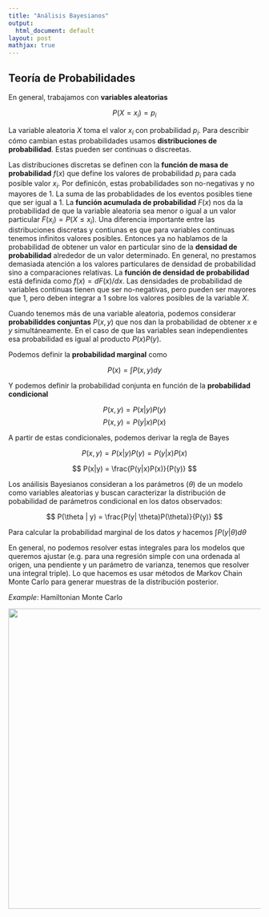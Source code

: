```yaml
---
title: "Análisis Bayesianos"
output:
  html_document: default
layout: post
mathjax: true
---
```



## Teoría de Probabilidades

En general, trabajamos con **variables aleatorias**

$$
P\left(X = x_i \right) = p_i
$$

La variable aleatoria $X$ toma el valor $x_i$ con probabilidad $p_i$. Para describir cómo cambian estas probabilidades usamos **distribuciones de probabilidad**. Estas pueden ser continuas o discreetas.

Las distribuciones discretas se definen con la **función de masa de probabilidad** $f(x)$ que define los valores de probabilidad $p_i$ para cada posible valor $x_i$. Por definicón, estas probabilidades son no-negativas y no mayores de $1$. La suma de las probablidades de los eventos posibles tiene que ser igual a $1$. La **función acumulada de probabilidad** $F(x)$ nos da la probabilidad de que la variable aleatoria sea menor o igual a un valor particular $F(x_i) = P(X \leq x_i)$. Una diferencia importante entre las distribuciones discretas y contiunas es que para variables continuas tenemos infinitos valores posibles. Entonces ya no hablamos de la probabilidad de obtener un valor en particular sino de la **densidad de probabilidad** alrededor de un valor determinado. En general, no prestamos demasiada atención a los valores particulares de densidad de probabilidad sino a comparaciones relativas. La **función de densidad de probabilidad** está definida como $f(x) = d F(x) / d x$. Las densidades de probabilidad de variables continuas tienen que ser no-negativas, pero pueden ser mayores que $1$, pero deben integrar a $1$ sobre los valores posibles de la variable $X$.  

Cuando tenemos más de una variable aleatoria, podemos considerar **probabiliddes conjuntas** $P(x,y)$ que nos dan la probabilidad de obtener $x$ e $y$ simultáneamente. En el caso de que las variables sean independientes esa probabilidad es igual al producto $P(x) P(y)$. 

Podemos definir la **probabilidad marginal** como

$$
P(x) = \int P(x,y) dy
$$

Y podemos definir la probabilidad conjunta en función de la **probabilidad condicional**

$$
P(x,y) = P(x|y)P(y)
$$
$$
P(x,y) = P(y|x)P(x)
$$

A partir de estas condicionales, podemos derivar la regla de Bayes

$$
P(x,y) = P(x|y)P(y) = P(y|x)P(x)
$$

$$
P(x|y) = \frac{P(y|x)P(x)}{P(y)}
$$

Los anáilisis Bayesianos consideran a los parámetros ($\theta$) de un modelo como variables aleatorias y buscan caracterizar la distribución de pobabilidad de parámetros condicional en los datos observados:

$$
P(\theta | y) =  \frac{P(y| \theta)P(\theta)}{P(y)}
$$

Para calcular la probabilidad marginal de los datos $y$ hacemos $\int P(y| \theta) d \theta$

En general, no podemos resolver estas integrales para los modelos que queremos ajustar (e.g. para una regresión simple con una ordenada al origen, una pendiente y un parámetro de varianza, tenemos que resolver una integral triple). Lo que hacemos es usar métodos de Markov Chain Monte Carlo para generar muestras de la distribución posterior.


*Example*: Hamiltonian Monte Carlo

<img src="https://raw.githubusercontent.com/chi-feng/mcmc-demo/master/docs/hmc.gif" width="600" />


